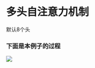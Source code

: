 # 多头自注意力机制
默认8个头
### 下面是本例子的过程
![](https://github.com/zxuu/Self-Attention/blob/main/Pictures/MultiHeadSelfAttention2.jpg)

